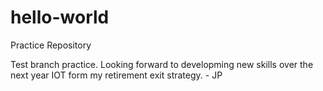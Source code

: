 # hello-world
Practice Repository

Test branch practice.  Looking forward to developming new skills over the next year IOT form my retirement exit strategy.  - JP
